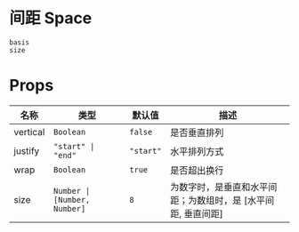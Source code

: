 # 间距 Space

```demo
basis
size
```

# Props

| 名称     | 类型                         | 默认值    | 描述                                                          |
| -------- | ---------------------------- | --------- | ------------------------------------------------------------- |
| vertical | `Boolean`                    | `false`   | 是否垂直排列                                                  |
| justify  | `"start" \| "end"`           | `"start"` | 水平排列方式                                                  |
| wrap     | `Boolean`                    | `true`    | 是否超出换行                                                  |
| size     | `Number \| [Number, Number]` | `8`       | 为数字时，是垂直和水平间距；为数组时，是 [水平间距, 垂直间距] |
